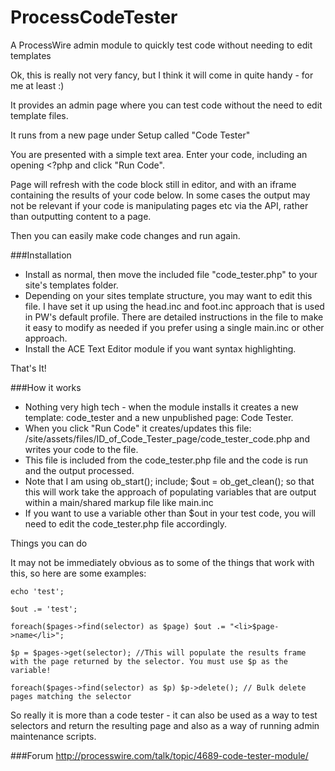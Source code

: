 ProcessCodeTester
=================

A ProcessWire admin module to quickly test code without needing to edit templates

Ok, this is really not very fancy, but I think it will come in quite handy - for me at least :)

It provides an admin page where you can test code without the need to edit template files.

It runs from a new page under Setup called "Code Tester"

You are presented with a simple text area. Enter your code, including an opening <?php and click "Run Code".

Page will refresh with the code block still in editor, and with an iframe containing the results of your code below. In some cases the output may not be relevant if your code is manipulating pages etc via the API, rather than outputting content to a page.

Then you can easily make code changes and run again.


###Installation

* Install as normal, then move the included file "code_tester.php" to your site's templates folder.
* Depending on your sites template structure, you may want to edit this file. I have set it up using the head.inc and foot.inc approach that is used in PW's default profile. There are detailed instructions in the file to make it easy to modify as needed if you prefer using a single main.inc or other approach.
* Install the ACE Text Editor module if you want syntax highlighting.

That's It!


###How it works

* Nothing very high tech - when the module installs it creates a new template: code_tester and a new unpublished page: Code Tester.
* When you click "Run Code" it creates/updates this file: /site/assets/files/ID_of_Code_Tester_page/code_tester_code.php and writes your code to the file.
* This file is included from the code_tester.php file and the code is run and the output processed.
* Note that I am using ob_start(); include; $out = ob_get_clean(); so that this will work take the approach of populating variables that are output within a main/shared markup file like main.inc
* If you want to use a variable other than $out in your test code, you will need to edit the code_tester.php file accordingly.

Things you can do

It may not be immediately obvious as to some of the things that work with this, so here are some examples:
```
echo 'test';
```
```
$out .= 'test';
```
```
foreach($pages->find(selector) as $page) $out .= "<li>$page->name</li>";
```
```
$p = $pages->get(selector); //This will populate the results frame with the page returned by the selector. You must use $p as the variable!
```
```
foreach($pages->find(selector) as $p) $p->delete(); // Bulk delete pages matching the selector
```
So really it is more than a code tester - it can also be used as a way to test selectors and return the resulting page and also as a way of running admin maintenance scripts.

###Forum
http://processwire.com/talk/topic/4689-code-tester-module/
